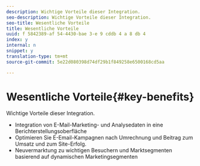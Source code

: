 ```yaml
---
description: Wichtige Vorteile dieser Integration.
seo-description: Wichtige Vorteile dieser Integration.
seo-title: Wesentliche Vorteile
title: Wesentliche Vorteile
uuid: f 5842389-af 54-4430-bae 3-e 9 cddb 4 a 8 db 4
index: y
internal: n
snippet: y
translation-type: tm+mt
source-git-commit: 5e22d080398d74df29b1f849258e6500168cd5aa

---
```



# Wesentliche Vorteile{#key-benefits}

Wichtige Vorteile dieser Integration.

* Integration von E-Mail-Marketing- und Analysedaten in eine Berichterstellungsoberfläche
* Optimieren Sie E-Email-Kampagnen nach Umrechnung und Beitrag zum Umsatz und zum Site-Erfolg.
* Neuvermarktung zu wichtigen Besuchern und Marktsegmenten basierend auf dynamischen Marketingsegmenten

